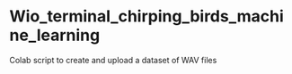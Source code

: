 # Wio_terminal_chirping_birds_machine_learning
Colab script to create and upload a dataset of WAV files

